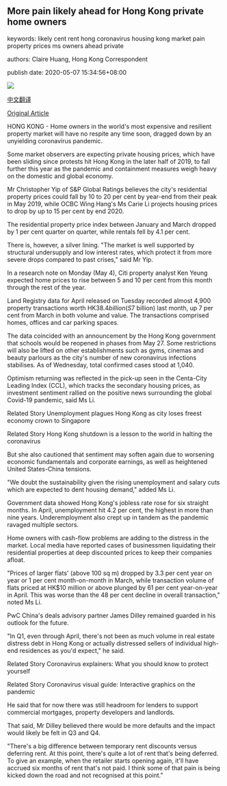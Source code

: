 ## More pain likely ahead for Hong Kong private home owners

keywords: likely cent rent hong coronavirus housing kong market pain property prices ms owners ahead private

authors: Claire Huang, Hong Kong Correspondent

publish date: 2020-05-07 15:34:56+08:00

![](https://www.straitstimes.com/sites/default/files/styles/x_large/public/articles/2020/05/07/yq-hongkonghousing-06052021.jpg?itok=XAYRTLe9)

[中文翻译](More%20pain%20likely%20ahead%20for%20Hong%20Kong%20private%20home%20owners_zh.md)

[Original Article](https://www.straitstimes.com/asia/east-asia/more-pain-likely-ahead-for-hong-kong-private-home-owners)

HONG KONG - Home owners in the world's most expensive and resilient property market will have no respite any time soon, dragged down by an unyielding coronavirus pandemic.

Some market observers are expecting private housing prices, which have been sliding since protests hit Hong Kong in the later half of 2019, to fall further this year as the pandemic and containment measures weigh heavy on the domestic and global economy.

Mr Christopher Yip of S&P Global Ratings believes the city's residential property prices could fall by 10 to 20 per cent by year-end from their peak in May 2019, while OCBC Wing Hang's Ms Carie Li projects housing prices to drop by up to 15 per cent by end 2020.

The residential property price index between January and March dropped by 1 per cent quarter on quarter, while rentals fell by 4.1 per cent.

There is, however, a silver lining. "The market is well supported by structural undersupply and low interest rates, which protect it from more severe drops compared to past crises," said Mr Yip.

In a research note on Monday (May 4), Citi property analyst Ken Yeung expected home prices to rise between 5 and 10 per cent from this month through the rest of the year.

Land Registry data for April released on Tuesday recorded almost 4,900 property transactions worth HK$38.4 billion (S$7 billion) last month, up 7 per cent from March in both volume and value. The transactions comprised homes, offices and car parking spaces.

The data coincided with an announcement by the Hong Kong government that schools would be reopened in phases from May 27. Some restrictions will also be lifted on other establishments such as gyms, cinemas and beauty parlours as the city's number of new coronavirus infections stabilises. As of Wednesday, total confirmed cases stood at 1,040.

Optimism returning was reflected in the pick-up seen in the Centa-City Leading Index (CCL), which tracks the secondary housing prices, as investment sentiment rallied on the positive news surrounding the global Covid-19 pandemic, said Ms Li.

Related Story Unemployment plagues Hong Kong as city loses freest economy crown to Singapore

Related Story Hong Kong shutdown is a lesson to the world in halting the coronavirus

But she also cautioned that sentiment may soften again due to worsening economic fundamentals and corporate earnings, as well as heightened United States-China tensions.

"We doubt the sustainability given the rising unemployment and salary cuts which are expected to dent housing demand," added Ms Li.

Government data showed Hong Kong's jobless rate rose for six straight months. In April, unemployment hit 4.2 per cent, the highest in more than nine years. Underemployment also crept up in tandem as the pandemic ravaged multiple sectors.

Home owners with cash-flow problems are adding to the distress in the market. Local media have reported cases of businessmen liquidating their residential properties at deep discounted prices to keep their companies afloat.

"Prices of larger flats' (above 100 sq m) dropped by 3.3 per cent year on year or 1 per cent month-on-month in March, while transaction volume of flats priced at HK$10 million or above plunged by 61 per cent year-on-year in April. This was worse than the 48 per cent decline in overall transaction," noted Ms Li.

PwC China's deals advisory partner James Dilley remained guarded in his outlook for the future.

"In Q1, even through April, there's not been as much volume in real estate distress debt in Hong Kong or actually distressed sellers of individual high-end residences as you'd expect," he said.

Related Story Coronavirus explainers: What you should know to protect yourself

Related Story Coronavirus visual guide: Interactive graphics on the pandemic

He said that for now there was still headroom for lenders to support commercial mortgages, property developers and landlords.

That said, Mr Dilley believed there would be more defaults and the impact would likely be felt in Q3 and Q4.

"There's a big difference between temporary rent discounts versus deferring rent. At this point, there's quite a lot of rent that's being deferred. To give an example, when the retailer starts opening again, it'll have accrued six months of rent that's not paid. I think some of that pain is being kicked down the road and not recognised at this point."